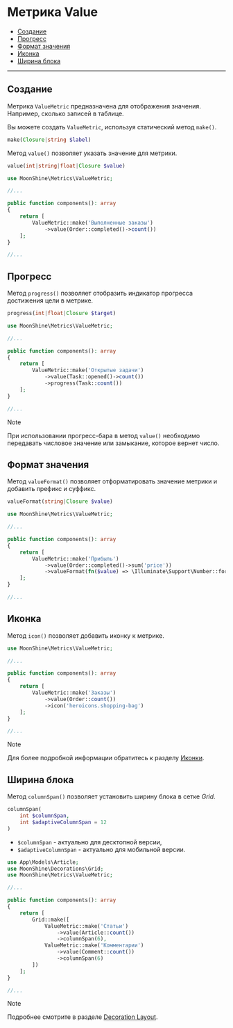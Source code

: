 # Метрика Value

  - [Создание](#make)
  - [Прогресс](#progress)
  - [Формат значения](#value-format)
  - [Иконка](#icon)
  - [Ширина блока](#column-span)

---

<a name="make"></a>
## Создание
Метрика `ValueMetric` предназначена для отображения значения. Например, сколько записей в таблице.

Вы можете создать `ValueMetric`, используя статический метод `make()`.

```php
make(Closure|string $label)
```

Метод `value()` позволяет указать значение для метрики.

```php
value(int|string|float|Closure $value)
```

```php
use MoonShine\Metrics\ValueMetric;

//...

public function components(): array
{
    return [
        ValueMetric::make('Выполненные заказы')
            ->value(Order::completed()->count())
    ];
}

//...
```

<a name="progress"></a>
## Прогресс

Метод `progress()` позволяет отобразить индикатор прогресса достижения цели в метрике.

```php
progress(int|float|Closure $target)
```

```php
use MoonShine\Metrics\ValueMetric;

//...

public function components(): array
{
    return [
        ValueMetric::make('Открытые задачи')
            ->value(Task::opened()->count())
            ->progress(Task::count())
    ];
}

//...
```

> [!NOTE]
> При использовании прогресс-бара в метод `value()` необходимо передавать числовое значение или замыкание, которое вернет число.

<a name="value-format"></a>
## Формат значения

Метод `valueFormat()` позволяет отформатировать значение метрики и добавить префикс и суффикс.

```php
valueFormat(string|Closure $value)
```

```php
use MoonShine\Metrics\ValueMetric;

//...

public function components(): array
{
    return [
        ValueMetric::make('Прибыль')
            ->value(Order::completed()->sum('price'))
            ->valueFormat(fn($value) => \Illuminate\Support\Number::forHumans($value))
    ];
}

//...
```

<a name="icon"></a>
## Иконка

Метод `icon()` позволяет добавить иконку к метрике.

```php
use MoonShine\Metrics\ValueMetric;

//...

public function components(): array
{
    return [
        ValueMetric::make('Заказы')
            ->value(Order::count())
            ->icon('heroicons.shopping-bag')
    ];
}

//...
```

> [!NOTE]
> Для более подробной информации обратитесь к разделу [Иконки](/docs/{{version}}/appearance/icons).

<a name="column-span"></a>
## Ширина блока

Метод `columnSpan()` позволяет установить ширину блока в сетке *Grid*.

```php
columnSpan(
    int $columnSpan,
    int $adaptiveColumnSpan = 12
)
```

- `$columnSpan` - актуально для десктопной версии,
- `$adaptiveColumnSpan` - актуально для мобильной версии.

```php
use App\Models\Article;
use MoonShine\Decorations\Grid;
use MoonShine\Metrics\ValueMetric;

//...

public function components(): array
{
    return [
        Grid::make([
            ValueMetric::make('Статьи')
                ->value(Article::count())
                ->columnSpan(6),
            ValueMetric::make('Комментарии')
                ->value(Comment::count())
                ->columnSpan(6)
        ])
    ];
}

//...
```

> [!NOTE]
> Подробнее смотрите в разделе [Decoration Layout](/docs/{{version}}/components/decoration_layout).

